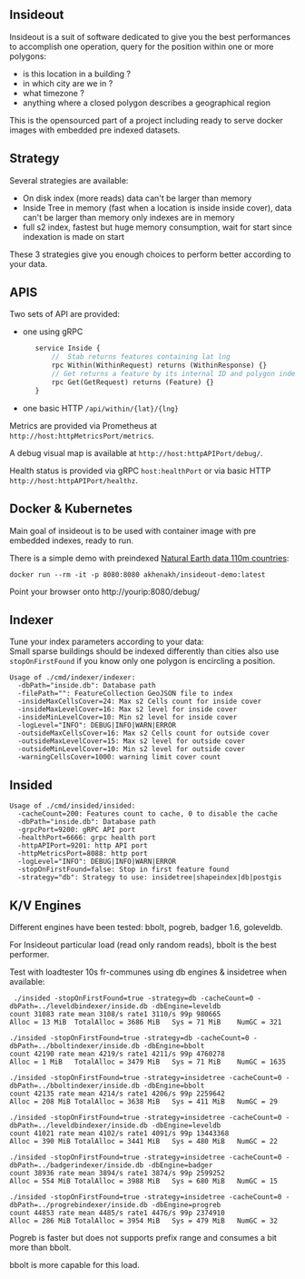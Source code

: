 Insideout
---------

Insideout is a suit of software dedicated to give you the best performances to accomplish one operation, query for the position within one or more polygons:

- is this location in a building ?
- in which city are we in ?
- what timezone ? 
- anything where a closed polygon describes a geographical region

This is the opensourced part of a project including ready to serve docker images with embedded pre indexed datasets.

## Strategy
Several strategies are available:

- On disk index (more reads) data can't be larger than memory
- Inside Tree in memory (fast when a location is inside inside cover), data can't be larger than memory only indexes are in memory
- full s2 index, fastest but huge memory consumption, wait for start since indexation is made on start

These 3 strategies give you enough choices to perform better according to your data.

## APIS

Two sets of API are provided:
- one using gRPC
  ```proto
     service Inside {
         //  Stab returns features containing lat lng
         rpc Within(WithinRequest) returns (WithinResponse) {}
         // Get returns a feature by its internal ID and polygon index
         rpc Get(GetRequest) returns (Feature) {}
     }
  ```
- one basic HTTP
  `/api/within/{lat}/{lng}`

Metrics are provided via Prometheus at `http://host:httpMetricsPort/metrics`.

A debug visual map is available at  `http://host:httpAPIPort/debug/`.

Health status is provided via gRPC `host:healthPort` or via basic HTTP `http://host:httpAPIPort/healthz`.

## Docker & Kubernetes

Main goal of insideout is to be used with container image with pre embedded indexes, ready to run.

There is a simple demo with preindexed [Natural Earth data 110m countries](https://www.naturalearthdata.com/downloads/110m-cultural-vectors/):

```
docker run --rm -it -p 8080:8080 akhenakh/insideout-demo:latest 
```
Point your browser onto http://yourip:8080/debug/

## Indexer
Tune your index parameters according to your data:  
Small sparse buildings should be indexed differently than cities also use `stopOnFirstFound` if you know only one polygon is encircling a position.

```
Usage of ./cmd/indexer/indexer:
  -dbPath="inside.db": Database path
  -filePath="": FeatureCollection GeoJSON file to index
  -insideMaxCellsCover=24: Max s2 Cells count for inside cover
  -insideMaxLevelCover=16: Max s2 level for inside cover
  -insideMinLevelCover=10: Min s2 level for inside cover
  -logLevel="INFO": DEBUG|INFO|WARN|ERROR
  -outsideMaxCellsCover=16: Max s2 Cells count for outside cover
  -outsideMaxLevelCover=15: Max s2 level for outside cover
  -outsideMinLevelCover=10: Min s2 level for outside cover
  -warningCellsCover=1000: warning limit cover count
```

## Insided

```
Usage of ./cmd/insided/insided:
  -cacheCount=200: Features count to cache, 0 to disable the cache
  -dbPath="inside.db": Database path
  -grpcPort=9200: gRPC API port
  -healthPort=6666: grpc health port
  -httpAPIPort=9201: http API port
  -httpMetricsPort=8088: http port
  -logLevel="INFO": DEBUG|INFO|WARN|ERROR
  -stopOnFirstFound=false: Stop in first feature found
  -strategy="db": Strategy to use: insidetree|shapeindex|db|postgis
```

## K/V Engines

Different engines have been tested: bbolt, pogreb, badger 1.6, goleveldb.

For Insideout particular load (read only random reads), bbolt is the best performer.

Test with loadtester 10s fr-communes using db engines & insidetree when available:

```
 ./insided -stopOnFirstFound=true -strategy=db -cacheCount=0 -dbPath=../leveldbindexer/inside.db -dbEngine=leveldb
count 31083 rate mean 3108/s rate1 3110/s 99p 980665
Alloc = 13 MiB  TotalAlloc = 3686 MiB   Sys = 71 MiB    NumGC = 321

./insided -stopOnFirstFound=true -strategy=db -cacheCount=0 -dbPath=../bboltindexer/inside.db -dbEngine=bbolt
count 42190 rate mean 4219/s rate1 4211/s 99p 4760278
Alloc = 1 MiB   TotalAlloc = 3479 MiB   Sys = 71 MiB    NumGC = 1635

./insided -stopOnFirstFound=true -strategy=insidetree -cacheCount=0 -dbPath=../bboltindexer/inside.db -dbEngine=bbolt 
count 42135 rate mean 4214/s rate1 4206/s 99p 2259642
Alloc = 208 MiB TotalAlloc = 3638 MiB   Sys = 411 MiB   NumGC = 29

./insided -stopOnFirstFound=true -strategy=insidetree -cacheCount=0 -dbPath=../leveldbindexer/inside.db -dbEngine=leveldb
count 41021 rate mean 4102/s rate1 4091/s 99p 13443368
Alloc = 390 MiB TotalAlloc = 3441 MiB   Sys = 480 MiB   NumGC = 22

./insided -stopOnFirstFound=true -strategy=insidetree -cacheCount=0 -dbPath=../badgerindexer/inside.db -dbEngine=badger
count 38936 rate mean 3894/s rate1 3874/s 99p 2599252
Alloc = 554 MiB TotalAlloc = 3988 MiB   Sys = 680 MiB   NumGC = 15

./insided -stopOnFirstFound=true -strategy=insidetree -cacheCount=0 -dbPath=../progrebindexer/inside.db -dbEngine=progreb
count 44853 rate mean 4485/s rate1 4476/s 99p 2374910
Alloc = 286 MiB TotalAlloc = 3954 MiB   Sys = 479 MiB   NumGC = 32
```

Pogreb is faster but does not supports prefix range and consumes a bit more than bbolt.

bbolt is more capable for this load.
